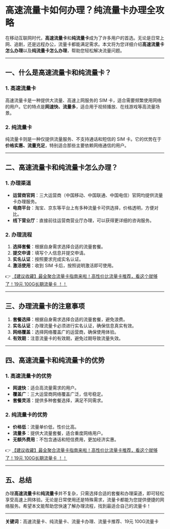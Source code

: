 # 高速流量卡如何办理？纯流量卡办理全攻略

在移动互联网时代，**高速流量卡**和**纯流量卡**成为了许多用户的首选。无论是日常上网、追剧，还是远程办公，流量卡都能满足需求。本文将为您详细介绍**高速流量卡怎么办理**以及**纯流量卡怎么办理**，帮助您轻松解决流量问题。

---

## 一、什么是高速流量卡和纯流量卡？

### 1. 高速流量卡
高速流量卡是一种提供大流量、高速上网服务的 SIM 卡，适合需要频繁使用网络的用户。它的特点是**网速快、流量多**，适合用于视频播放、在线游戏等高流量场景。

### 2. 纯流量卡
纯流量卡则是一种仅提供流量服务、不支持通话和短信的 SIM 卡。它的优势在于**价格实惠、流量充足**，特别适合那些主要依赖网络通信的用户。

---

## 二、高速流量卡和纯流量卡怎么办理？

### 1. 办理渠道
- **运营商官网**：三大运营商（中国移动、中国联通、中国电信）官网均提供流量卡办理服务。
- **电商平台**：淘宝、京东等平台上有多种流量卡可供选择，价格透明，方便对比。
- **线下营业厅**：直接前往运营商营业厅办理，可以获得更详细的咨询服务。

### 2. 办理流程
1. **选择套餐**：根据自身需求选择合适的流量套餐。
2. **提交申请**：填写个人信息并提交申请。
3. **实名认证**：按照要求完成实名认证。
4. **激活使用**：收到 SIM 卡后，按照说明激活即可使用。

👉 [【建议收藏】最全聚合流量卡指南来啦！高性价比流量卡推荐，看这个就够了！19元 100G长期流量卡 ！！](https://bit.ly/Liuliangka)

---

## 三、办理流量卡的注意事项

1. **套餐选择**：根据自身需求选择合适的流量套餐，避免浪费。
2. **实名认证**：办理流量卡必须进行实名认证，确保信息真实有效。
3. **网络覆盖**：选择网络覆盖广的运营商，确保使用体验。
4. **有效期**：注意流量卡的有效期，避免过期导致流量失效。

---

## 四、高速流量卡和纯流量卡的优势

### 1. 高速流量卡的优势
- **网速快**：适合高流量需求的用户。
- **覆盖广**：三大运营商网络覆盖广泛，信号稳定。
- **套餐灵活**：提供多种套餐选择，满足不同需求。

### 2. 纯流量卡的优势
- **价格低**：流量单价低，性价比高。
- **流量多**：提供大流量套餐，适合重度网络用户。
- **无额外费用**：不包含通话和短信费用，更加经济实惠。

👉 [【建议收藏】最全聚合流量卡指南来啦！高性价比流量卡推荐，看这个就够了！19元 100G长期流量卡 ！！](https://bit.ly/Liuliangka)

---

## 五、总结

办理**高速流量卡**和**纯流量卡**并不复杂，只需选择合适的套餐和办理渠道，即可轻松享受高速上网体验。无论是日常使用还是特殊需求，流量卡都能为您提供便捷的网络服务。希望本文能帮助您快速了解办理流程，找到最适合自己的流量卡！

---

**关键词**：高速流量卡、纯流量卡、流量卡办理、流量卡推荐、19元 100G流量卡